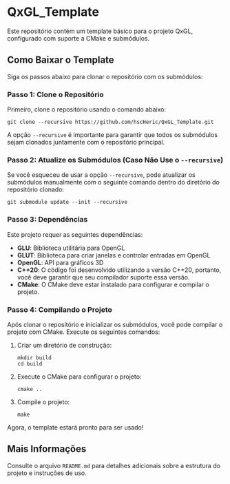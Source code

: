 <h1>QxGL_Template</h1>

<p>Este repositório contém um template básico para o projeto QxGL, configurado com suporte a CMake e submódulos.</p>

<h2>Como Baixar o Template</h2>
<p>Siga os passos abaixo para clonar o repositório com os submódulos:</p>

<h3>Passo 1: Clone o Repositório</h3>
<p>Primeiro, clone o repositório usando o comando abaixo:</p>
<pre><code>git clone --recursive https://github.com/hscHeric/QxGL_Template.git</code></pre>
<p>A opção <code>--recursive</code> é importante para garantir que todos os submódulos sejam clonados juntamente com o repositório principal.</p>

<h3>Passo 2: Atualize os Submódulos (Caso Não Use o <code>--recursive</code>)</h3>
<p>Se você esqueceu de usar a opção <code>--recursive</code>, pode atualizar os submódulos manualmente com o seguinte comando dentro do diretório do repositório clonado:</p>
<pre><code>git submodule update --init --recursive</code></pre>

<h3>Passo 3: Dependências</h3>
<p>Este projeto requer as seguintes dependências:</p>
<ul>
  <li><strong>GLU</strong>: Biblioteca utilitária para OpenGL</li>
  <li><strong>GLUT</strong>: Biblioteca para criar janelas e controlar entradas em OpenGL</li>
  <li><strong>OpenGL</strong>: API para gráficos 3D</li>
  <li><strong>C++20</strong>: O código foi desenvolvido utilizando a versão C++20, portanto, você deve garantir que seu compilador suporte essa versão.</li>
  <li><strong>CMake</strong>: O CMake deve estar instalado para configurar e compilar o projeto.</li>
</ul>

<h3>Passo 4: Compilando o Projeto</h3>
<p>Após clonar o repositório e inicializar os submódulos, você pode compilar o projeto com CMake. Execute os seguintes comandos:</p>

<ol>
  <li>Criar um diretório de construção:</li>
  <pre><code>mkdir build
cd build</code></pre>

  <li>Execute o CMake para configurar o projeto:</li>
  <pre><code>cmake ..</code></pre>

  <li>Compile o projeto:</li>
  <pre><code>make</code></pre>
</ol>

<p>Agora, o template estará pronto para ser usado!</p>

<h2>Mais Informações</h2>
<p>Consulte o arquivo <code>README.md</code> para detalhes adicionais sobre a estrutura do projeto e instruções de uso.</p>
